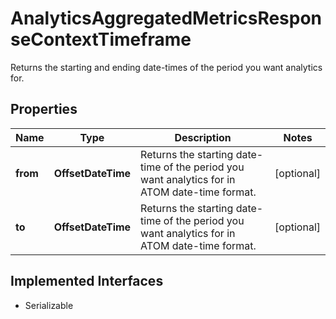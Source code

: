 

# AnalyticsAggregatedMetricsResponseContextTimeframe

Returns the starting and ending date-times of the period you want analytics for.
## Properties

Name | Type | Description | Notes
------------ | ------------- | ------------- | -------------
**from** | **OffsetDateTime** | Returns the starting date-time of the period you want analytics for in ATOM date-time format. |  [optional]
**to** | **OffsetDateTime** | Returns the starting date-time of the period you want analytics for in ATOM date-time format. |  [optional]


## Implemented Interfaces

* Serializable


